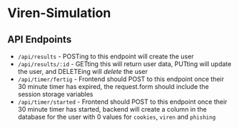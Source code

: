 # Viren-Simulation

## API Endpoints
- `/api/results` - POSTing to this endpoint will create the user
- `/api/results/:id` - GETting this will return user data, PUTting will update the user, and DELETEing will _delete_ the user
- `/api/timer/fertig` - Frontend should POST to this endpoint once their 30 minute timer has expired, the request.form should include the session storage variables
- `/api/timer/started` - Frontend should POST to this endpoint once their 30 minute timer has started, backend will create a column in the database for the user with 0 values for `cookies`, `viren` and `phishing`